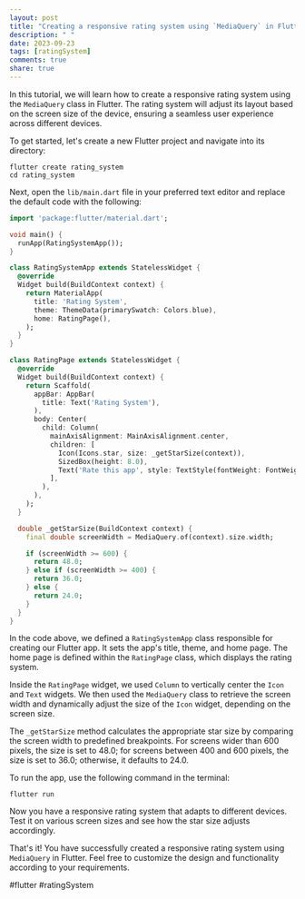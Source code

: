 ```yaml
---
layout: post
title: "Creating a responsive rating system using `MediaQuery` in Flutter"
description: " "
date: 2023-09-23
tags: [ratingSystem]
comments: true
share: true
---
```


In this tutorial, we will learn how to create a responsive rating system using the `MediaQuery` class in Flutter. The rating system will adjust its layout based on the screen size of the device, ensuring a seamless user experience across different devices.

To get started, let's create a new Flutter project and navigate into its directory:

```shell
flutter create rating_system
cd rating_system
```

Next, open the `lib/main.dart` file in your preferred text editor and replace the default code with the following:

```dart
import 'package:flutter/material.dart';

void main() {
  runApp(RatingSystemApp());
}

class RatingSystemApp extends StatelessWidget {
  @override
  Widget build(BuildContext context) {
    return MaterialApp(
      title: 'Rating System',
      theme: ThemeData(primarySwatch: Colors.blue),
      home: RatingPage(),
    );
  }
}

class RatingPage extends StatelessWidget {
  @override
  Widget build(BuildContext context) {
    return Scaffold(
      appBar: AppBar(
        title: Text('Rating System'),
      ),
      body: Center(
        child: Column(
          mainAxisAlignment: MainAxisAlignment.center,
          children: [
            Icon(Icons.star, size: _getStarSize(context)),
            SizedBox(height: 8.0),
            Text('Rate this app', style: TextStyle(fontWeight: FontWeight.bold)),
          ],
        ),
      ),
    );
  }

  double _getStarSize(BuildContext context) {
    final double screenWidth = MediaQuery.of(context).size.width;

    if (screenWidth >= 600) {
      return 48.0;
    } else if (screenWidth >= 400) {
      return 36.0;
    } else {
      return 24.0;
    }
  }
}
```

In the code above, we defined a `RatingSystemApp` class responsible for creating our Flutter app. It sets the app's title, theme, and home page. The home page is defined within the `RatingPage` class, which displays the rating system.

Inside the `RatingPage` widget, we used `Column` to vertically center the `Icon` and `Text` widgets. We then used the `MediaQuery` class to retrieve the screen width and dynamically adjust the size of the `Icon` widget, depending on the screen size.

The `_getStarSize` method calculates the appropriate star size by comparing the screen width to predefined breakpoints. For screens wider than 600 pixels, the size is set to 48.0; for screens between 400 and 600 pixels, the size is set to 36.0; otherwise, it defaults to 24.0.

To run the app, use the following command in the terminal:

```shell
flutter run
```

Now you have a responsive rating system that adapts to different devices. Test it on various screen sizes and see how the star size adjusts accordingly.

That's it! You have successfully created a responsive rating system using `MediaQuery` in Flutter. Feel free to customize the design and functionality according to your requirements.

#flutter #ratingSystem